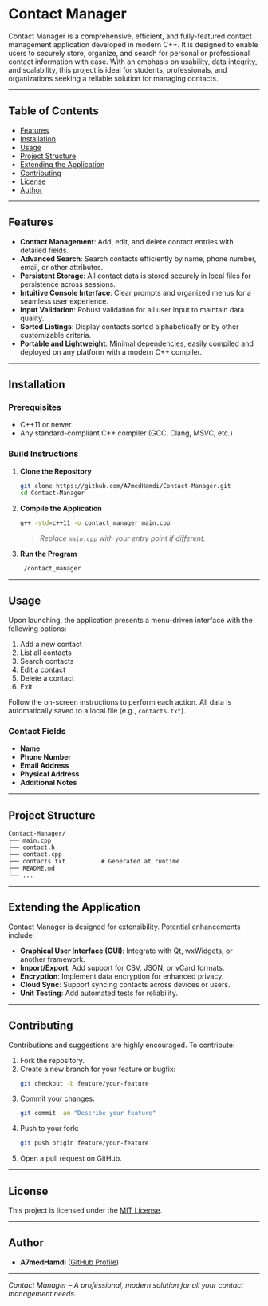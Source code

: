 # Contact Manager

Contact Manager is a comprehensive, efficient, and fully-featured contact management application developed in modern C++. It is designed to enable users to securely store, organize, and search for personal or professional contact information with ease. With an emphasis on usability, data integrity, and scalability, this project is ideal for students, professionals, and organizations seeking a reliable solution for managing contacts.

---

## Table of Contents

- [Features](#features)
- [Installation](#installation)
- [Usage](#usage)
- [Project Structure](#project-structure)
- [Extending the Application](#extending-the-application)
- [Contributing](#contributing)
- [License](#license)
- [Author](#author)

---

## Features

- **Contact Management**: Add, edit, and delete contact entries with detailed fields.
- **Advanced Search**: Search contacts efficiently by name, phone number, email, or other attributes.
- **Persistent Storage**: All contact data is stored securely in local files for persistence across sessions.
- **Intuitive Console Interface**: Clear prompts and organized menus for a seamless user experience.
- **Input Validation**: Robust validation for all user input to maintain data quality.
- **Sorted Listings**: Display contacts sorted alphabetically or by other customizable criteria.
- **Portable and Lightweight**: Minimal dependencies, easily compiled and deployed on any platform with a modern C++ compiler.

---

## Installation

### Prerequisites

- C++11 or newer
- Any standard-compliant C++ compiler (GCC, Clang, MSVC, etc.)

### Build Instructions

1. **Clone the Repository**
    ```sh
    git clone https://github.com/A7medHamdi/Contact-Manager.git
    cd Contact-Manager
    ```

2. **Compile the Application**
    ```sh
    g++ -std=c++11 -o contact_manager main.cpp
    ```
    > _Replace `main.cpp` with your entry point if different._

3. **Run the Program**
    ```sh
    ./contact_manager
    ```

---

## Usage

Upon launching, the application presents a menu-driven interface with the following options:

1. Add a new contact
2. List all contacts
3. Search contacts
4. Edit a contact
5. Delete a contact
6. Exit

Follow the on-screen instructions to perform each action. All data is automatically saved to a local file (e.g., `contacts.txt`).

### Contact Fields

- **Name**
- **Phone Number**
- **Email Address**
- **Physical Address**
- **Additional Notes**

---

## Project Structure

```
Contact-Manager/
├── main.cpp
├── contact.h
├── contact.cpp
├── contacts.txt          # Generated at runtime
├── README.md
└── ...
```

---

## Extending the Application

Contact Manager is designed for extensibility. Potential enhancements include:

- **Graphical User Interface (GUI)**: Integrate with Qt, wxWidgets, or another framework.
- **Import/Export**: Add support for CSV, JSON, or vCard formats.
- **Encryption**: Implement data encryption for enhanced privacy.
- **Cloud Sync**: Support syncing contacts across devices or users.
- **Unit Testing**: Add automated tests for reliability.

---

## Contributing

Contributions and suggestions are highly encouraged. To contribute:

1. Fork the repository.
2. Create a new branch for your feature or bugfix:
    ```sh
    git checkout -b feature/your-feature
    ```
3. Commit your changes:
    ```sh
    git commit -am "Describe your feature"
    ```
4. Push to your fork:
    ```sh
    git push origin feature/your-feature
    ```
5. Open a pull request on GitHub.

---

## License

This project is licensed under the [MIT License](LICENSE).

---

## Author

- **A7medHamdi** ([GitHub Profile](https://github.com/A7medHamdi))

---

_Contact Manager – A professional, modern solution for all your contact management needs._
